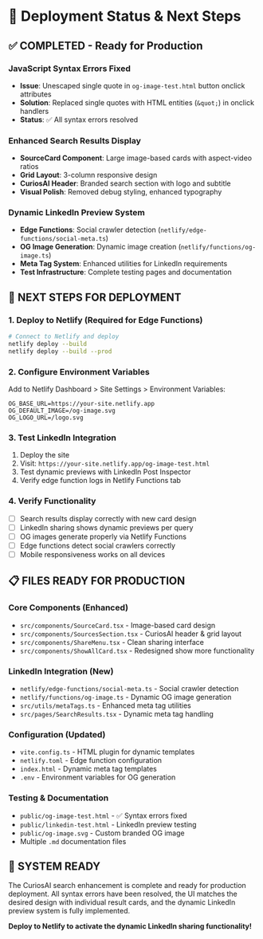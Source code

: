 # 🚀 Deployment Status & Next Steps

## ✅ **COMPLETED - Ready for Production**

### JavaScript Syntax Errors Fixed
- **Issue**: Unescaped single quote in `og-image-test.html` button onclick attributes
- **Solution**: Replaced single quotes with HTML entities (`&quot;`) in onclick handlers
- **Status**: ✅ All syntax errors resolved

### Enhanced Search Results Display
- **SourceCard Component**: Large image-based cards with aspect-video ratios
- **Grid Layout**: 3-column responsive design
- **CuriosAI Header**: Branded search section with logo and subtitle
- **Visual Polish**: Removed debug styling, enhanced typography

### Dynamic LinkedIn Preview System
- **Edge Functions**: Social crawler detection (`netlify/edge-functions/social-meta.ts`)
- **OG Image Generation**: Dynamic image creation (`netlify/functions/og-image.ts`)
- **Meta Tag System**: Enhanced utilities for LinkedIn requirements
- **Test Infrastructure**: Complete testing pages and documentation

## 🎯 **NEXT STEPS FOR DEPLOYMENT**

### 1. Deploy to Netlify (Required for Edge Functions)
```bash
# Connect to Netlify and deploy
netlify deploy --build
netlify deploy --build --prod
```

### 2. Configure Environment Variables
Add to Netlify Dashboard > Site Settings > Environment Variables:
```
OG_BASE_URL=https://your-site.netlify.app
OG_DEFAULT_IMAGE=/og-image.svg
OG_LOGO_URL=/logo.svg
```

### 3. Test LinkedIn Integration
1. Deploy the site
2. Visit: `https://your-site.netlify.app/og-image-test.html`
3. Test dynamic previews with LinkedIn Post Inspector
4. Verify edge function logs in Netlify Functions tab

### 4. Verify Functionality
- [ ] Search results display correctly with new card design
- [ ] LinkedIn sharing shows dynamic previews per query
- [ ] OG images generate properly via Netlify Functions
- [ ] Edge functions detect social crawlers correctly
- [ ] Mobile responsiveness works on all devices

## 📋 **FILES READY FOR PRODUCTION**

### Core Components (Enhanced)
- `src/components/SourceCard.tsx` - Image-based card design
- `src/components/SourcesSection.tsx` - CuriosAI header & grid layout
- `src/components/ShareMenu.tsx` - Clean sharing interface
- `src/components/ShowAllCard.tsx` - Redesigned show more functionality

### LinkedIn Integration (New)
- `netlify/edge-functions/social-meta.ts` - Social crawler detection
- `netlify/functions/og-image.ts` - Dynamic OG image generation
- `src/utils/metaTags.ts` - Enhanced meta tag utilities
- `src/pages/SearchResults.tsx` - Dynamic meta tag handling

### Configuration (Updated)
- `vite.config.ts` - HTML plugin for dynamic templates
- `netlify.toml` - Edge function configuration
- `index.html` - Dynamic meta tag templates
- `.env` - Environment variables for OG generation

### Testing & Documentation
- `public/og-image-test.html` - ✅ Syntax errors fixed
- `public/linkedin-test.html` - LinkedIn preview testing
- `public/og-image.svg` - Custom branded OG image
- Multiple `.md` documentation files

## 🎉 **SYSTEM READY**

The CuriosAI search enhancement is complete and ready for production deployment. All syntax errors have been resolved, the UI matches the desired design with individual result cards, and the dynamic LinkedIn preview system is fully implemented.

**Deploy to Netlify to activate the dynamic LinkedIn sharing functionality!**
